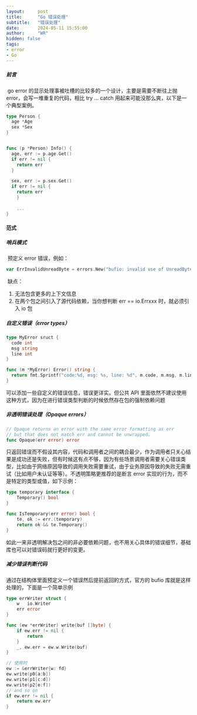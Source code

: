 ```yaml
---
layout:     post
title:      "Go 错误处理"
subtitle:   "错误处理"
date:       2024-05-11 15:55:00
author:     "WR"
hidden: false
tags:
- error
- Go
---
```


##### 前言

​	go error 的显示处理事被吐槽的比较多的一个设计，主要是需要不断往上抛 error，会写一堆重复的代码，相比 try ... catch 用起来可能没那么爽，以下是一个典型案例。

```go
type Person {
  age *Age
  sex *Sex
}


func (p *Person) Info() {
  age, err := p.age.Get()
  if err != nil {
    return err
  }
  
  sex, err := p.sex.Get()
  if err != nil {
    return err
	}
  
 	...
}

```



#### 范式

##### 	哨兵模式

​	预定义 error 错误，例如：

```go
var ErrInvalidUnreadByte = errors.New("bufio: invalid use of UnreadByte")
```

​	缺点：

1. 无法包含更多的上下文信息
2. 在两个包之间引入了源代码依赖，当你想判断 err == io.Errxxx 时，就必须引入 io 包



##### 自定义错误（error types）

```go
type MyError sruct {
  code int
  msg string
  line int
}

func (m *MyError) Error() string {
  return fmt.Sprintf("code:%d, msg: %s, line: %d", m.code, m.msg, m.line)
}
```

可以添加一些自定义的错误信息，错误更详实。但公共 API 里面依然不建议使用这种方式，因为在进行错误类型判断的时候依然存在包的强制依赖问题



##### 非透明错误处理（Opaque errors）

```go
// Opaque returns an error with the same error formatting as err
// but that does not match err and cannot be unwrapped.
func Opaque(err error) error
```

只返回错误而不假设其内容，代码和调用者之间的耦合最少，作为调用者只关心结果是成功还是失败，但有时候这有点不够，因为有些场景调用者需要关心错误类型，比如由于网络原因导致的调用失败需要重试，由于业务原因导致的失败无需重试（比如用户未认证等等）。不透明策略更推荐的是断言 error 实现的行为，而不是特定的类型或值，如下示例：

```go
type temporary interface {
	Temporary() bool
}

func IsTemporary(err error) bool {
	te, ok := err.(temporary)
	return ok && te.Temporary()
}
```

如此一来非透明解决包之间的非必要依赖问题，也不用关心具体的错误细节，基础库也可以对错误码就行更好的变更。



##### 减少错误判断代码

通过在结构体里面预定义一个错误然后提前返回的方式，官方的 bufio 库就是这样处理的，下面是一个简单示例

```go
type errWriter struct {
    w   io.Writer
    err error
}

func (ew *errWriter) write(buf []byte) {
    if ew.err != nil {
        return
    }
    _, ew.err = ew.w.Write(buf)
}

// 使用时
ew := &errWriter{w: fd}
ew.write(p0[a:b])
ew.write(p1[c:d])
ew.write(p2[e:f])
// and so on
if ew.err != nil {
    return ew.err
}
```

